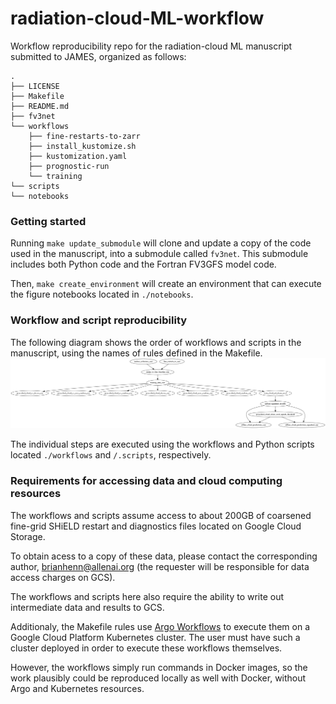 # radiation-cloud-ML-workflow
Workflow reproducibility repo for the radiation-cloud ML manuscript submitted to JAMES, organized as follows:
```
.
├── LICENSE
├── Makefile
├── README.md
├── fv3net
└── workflows
    ├── fine-restarts-to-zarr
    ├── install_kustomize.sh
    ├── kustomization.yaml
    ├── prognostic-run
    └── training
└── scripts
└── notebooks
```

### Getting started

Running `make update_submodule` will clone and update a copy of the code used in the manuscript, into a submodule called `fv3net`. This submodule includes both Python code and the Fortran FV3GFS model code. 

Then, `make create_environment` will create an environment that can execute the figure notebooks located in `./notebooks`.

### Workflow and script reproducibility

The following diagram shows the order of workflows and scripts in the manuscript, using the names of rules defined in the Makefile.
![](workflow_dag.png)

The individual steps are executed using the workflows and Python scripts located `./workflows` and `/.scripts`, respectively. 

### Requirements for accessing data and cloud computing resources

The workflows and scripts assume access to about 200GB of coarsened fine-grid SHiELD restart and diagnostics files located on Google Cloud Storage.

To obtain acess to a copy of these data, please contact the corresponding author, brianhenn@allenai.org (the requester will be responsible for data access charges on GCS).

The workflows and scripts here also require the ability to write out intermediate data and results to GCS.

Additionaly, the Makefile rules use [Argo Workflows](https://github.com/argoproj/argo-workflows) to execute them on a Google Cloud Platform Kubernetes cluster. The user must have such a cluster deployed in order to execute these workflows themselves.

However, the workflows simply run commands in Docker images, so the work plausibly could be reproduced locally as well with Docker, without Argo and Kubernetes resources.
